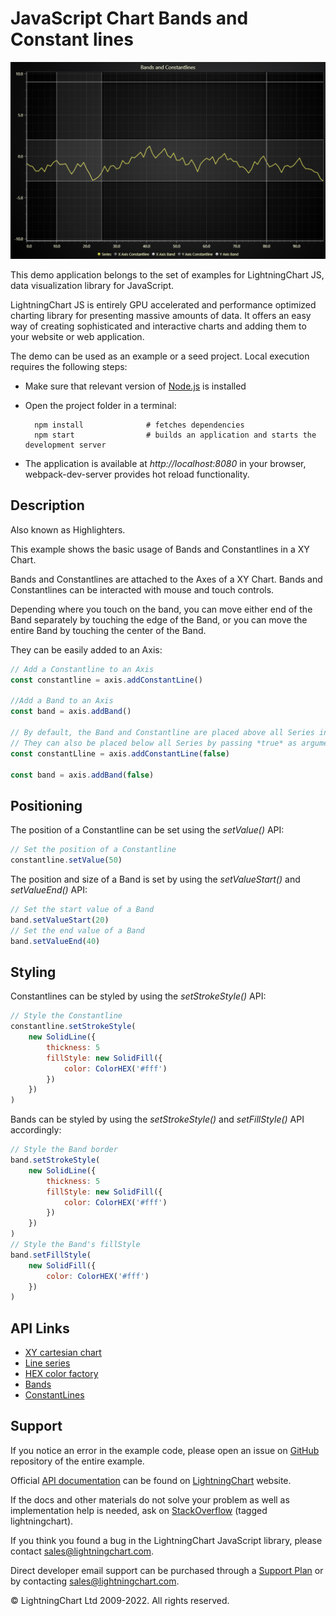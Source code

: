 # JavaScript Chart Bands and Constant lines

![JavaScript Chart Bands and Constant lines](bandsConstantLines-darkGold.png)

This demo application belongs to the set of examples for LightningChart JS, data visualization library for JavaScript.

LightningChart JS is entirely GPU accelerated and performance optimized charting library for presenting massive amounts of data. It offers an easy way of creating sophisticated and interactive charts and adding them to your website or web application.

The demo can be used as an example or a seed project. Local execution requires the following steps:

-   Make sure that relevant version of [Node.js](https://nodejs.org/en/download/) is installed
-   Open the project folder in a terminal:

          npm install              # fetches dependencies
          npm start                # builds an application and starts the development server

-   The application is available at _http://localhost:8080_ in your browser, webpack-dev-server provides hot reload functionality.


## Description

Also known as Highlighters.

This example shows the basic usage of Bands and Constantlines in a XY Chart.

Bands and Constantlines are attached to the Axes of a XY Chart.
Bands and Constantlines can be interacted with mouse and touch controls.

Depending where you touch on the band, you can move either end of the Band separately by touching the edge of the Band, or you can move the entire Band by touching the center of the Band.

They can be easily added to an Axis:

```javascript
// Add a Constantline to an Axis
const constantline = axis.addConstantLine()

//Add a Band to an Axis
const band = axis.addBand()

// By default, the Band and Constantline are placed above all Series in the Chart.
// They can also be placed below all Series by passing *true* as argument when creating one.
const constantLline = axis.addConstantLine(false)

const band = axis.addBand(false)
```

## Positioning

The position of a Constantline can be set using the _setValue()_ API:

```javascript
// Set the position of a Constantline
constantline.setValue(50)
```

The position and size of a Band is set by using the _setValueStart()_ and _setValueEnd()_ API:

```javascript
// Set the start value of a Band
band.setValueStart(20)
// Set the end value of a Band
band.setValueEnd(40)
```

## Styling

Constantlines can be styled by using the _setStrokeStyle()_ API:

```javascript
// Style the Constantline
constantline.setStrokeStyle(
    new SolidLine({
        thickness: 5
        fillStyle: new SolidFill({
            color: ColorHEX('#fff')
        })
    })
)
```

Bands can be styled by using the _setStrokeStyle()_ and _setFillStyle()_ API accordingly:

```javascript
// Style the Band border
band.setStrokeStyle(
    new SolidLine({
        thickness: 5
        fillStyle: new SolidFill({
            color: ColorHEX('#fff')
        })
    })
)
// Style the Band's fillStyle
band.setFillStyle(
    new SolidFill({
        color: ColorHEX('#fff')
    })
)
```


## API Links

* [XY cartesian chart]
* [Line series]
* [HEX color factory]
* [Bands]
* [ConstantLines]


## Support

If you notice an error in the example code, please open an issue on [GitHub][0] repository of the entire example.

Official [API documentation][1] can be found on [LightningChart][2] website.

If the docs and other materials do not solve your problem as well as implementation help is needed, ask on [StackOverflow][3] (tagged lightningchart).

If you think you found a bug in the LightningChart JavaScript library, please contact sales@lightningchart.com.

Direct developer email support can be purchased through a [Support Plan][4] or by contacting sales@lightningchart.com.

[0]: https://github.com/Arction/
[1]: https://lightningchart.com/lightningchart-js-api-documentation/
[2]: https://lightningchart.com
[3]: https://stackoverflow.com/questions/tagged/lightningchart
[4]: https://lightningchart.com/support-services/

© LightningChart Ltd 2009-2022. All rights reserved.


[XY cartesian chart]: https://lightningchart.com/js-charts/api-documentation/v8.0.0/classes/ChartXY.html
[Line series]: https://lightningchart.com/js-charts/api-documentation/v8.0.0/classes/LineSeries.html
[HEX color factory]: https://lightningchart.com/js-charts/api-documentation/v8.0.0/functions/ColorHEX.html
[Bands]: https://lightningchart.com/js-charts/api-documentation/v8.0.0/classes/Band.html
[ConstantLines]: https://lightningchart.com/js-charts/api-documentation/v8.0.0/classes/ConstantLine.html

